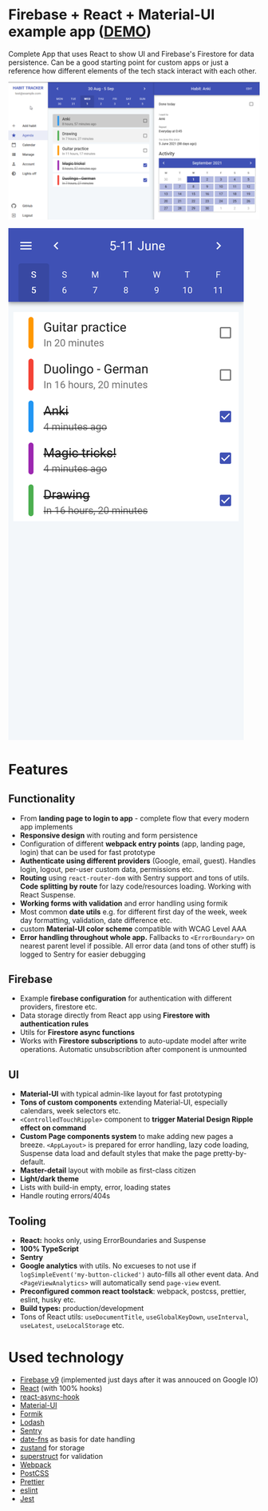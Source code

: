 
# Firebase + React + Material-UI example app ([DEMO](https://habit-tracker-app-f12cd.web.app))

Complete App that uses React to show UI and Firebase's Firestore for data persistence. Can be a good starting point for custom apps or just a reference how different elements of the tech stack interact with each other.



![Sample image - desktop](/gh-images/ui-desktop.png)

![Sample image - mobile](/gh-images/ui-mobile.png)


# Features


## Functionality

* From **landing page to login to app** - complete flow that every modern app implements
* **Responsive design** with routing and form persistence
* Configuration of different **webpack entry points** (app, landing page, login) that can be used for fast prototype
* **Authenticate using different providers** (Google, email, guest). Handles login, logout, per-user custom data, permissions etc.
* **Routing** using `react-router-dom` with Sentry support and tons of utils. **Code splitting by route** for lazy code/resources loading. Working with React Suspense.
* **Working forms with validation** and error handling using formik
* Most common **date utils** e.g. for different first day of the week, week day formatting, validation, date difference etc.
* custom **Material-UI color scheme** compatible with WCAG Level AAA
* **Error handling throughout whole app.** Fallbacks to `<ErrorBoundary>` on nearest parent level if possible. All error data (and tons of other stuff) is logged to Sentry for easier debugging


## Firebase

* Example **firebase configuration** for authentication with different providers, firestore etc.
* Data storage directly from React app using **Firestore with authentication rules**
* Utils for **Firestore async functions**
* Works with **Firestore subscriptions** to auto-update model after write operations. Automatic unsubscribtion after component is unmounted

## UI

* **Material-UI** with typical admin-like layout for fast prototyping
* **Tons of custom components** extending Material-UI, especially calendars, week selectors etc.
* `<ControlledTouchRipple>` component to **trigger Material Design Ripple effect on command**
* **Custom Page components system** to make adding new pages a breeze. `<AppLayout>` is prepared for error handling, lazy code loading, Suspense data load and default styles that make the page pretty-by-default.
* **Master-detail** layout with mobile as first-class citizen
* **Light/dark theme**
* Lists with build-in empty, error, loading states
* Handle routing errors/404s


## Tooling

* **React:** hooks only, using ErrorBoundaries and Suspense
* **100% TypeScript**
* **Sentry**
* **Google analytics** with utils. No excueses to not use if `logSimpleEvent('my-button-clicked')` auto-fills all other event data. And `<PageViewAnalytics>` will automatically send `page-view` event.
* **Preconfigured common react toolstack**: webpack, postcss, prettier, eslint, husky etc.
* **Build types:** production/development
* Tons of React utils: `useDocumentTitle`, `useGlobalKeyDown`, `useInterval`, `useLatest`, `useLocalStorage` etc.


# Used technology

* [Firebase v9](https://firebase.google.com/) (implemented just days after it was annouced on Google IO)
* [React](https://reactjs.org/) (with 100% hooks)
* [react-async-hook](https://github.com/slorber/react-async-hook)
* [Material-UI](https://material-ui.com/)
* [Formik](https://formik.org/)
* [Lodash](https://lodash.com/)
* [Sentry](https://sentry.io/welcome/)
* [date-fns](https://date-fns.org/) as basis for date handling
* [zustand](https://github.com/pmndrs/zustand) for storage
* [superstruct](https://github.com/ianstormtaylor/superstruct) for validation
* [Webpack](https://webpack.js.org/)
* [PostCSS](https://postcss.org/)
* [Prettier](https://prettier.io/)
* [eslint](https://eslint.org/)
* [Jest](https://jestjs.io/)
